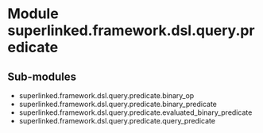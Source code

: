 Module superlinked.framework.dsl.query.predicate
================================================

Sub-modules
-----------
* superlinked.framework.dsl.query.predicate.binary_op
* superlinked.framework.dsl.query.predicate.binary_predicate
* superlinked.framework.dsl.query.predicate.evaluated_binary_predicate
* superlinked.framework.dsl.query.predicate.query_predicate